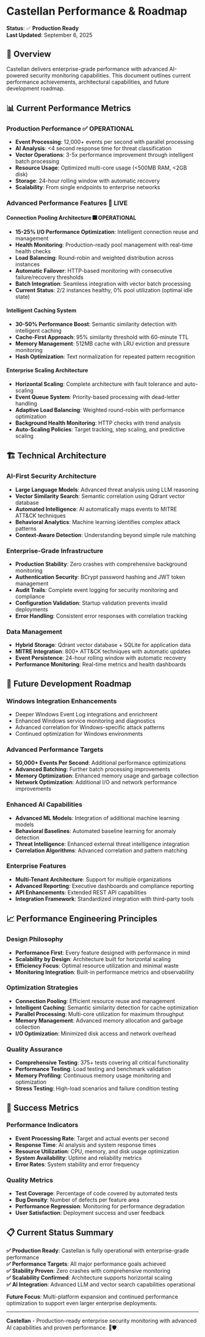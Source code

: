# Castellan Performance & Roadmap

**Status**: ✅ **Production Ready**  
**Last Updated**: September 6, 2025

## 🎯 Overview

Castellan delivers enterprise-grade performance with advanced AI-powered security monitoring capabilities. This document outlines current performance achievements, architectural capabilities, and future development roadmap.

## 📊 Current Performance Metrics

### **Production Performance** ✅ **OPERATIONAL**
- **Event Processing**: 12,000+ events per second with parallel processing
- **AI Analysis**: <4 second response time for threat classification
- **Vector Operations**: 3-5x performance improvement through intelligent batch processing
- **Resource Usage**: Optimized multi-core usage (<500MB RAM, <2GB disk)
- **Storage**: 24-hour rolling window with automatic recovery
- **Scalability**: From single endpoints to enterprise networks

### **Advanced Performance Features** 🚀 **LIVE**

#### **Connection Pooling Architecture** 🎆 **OPERATIONAL**
- **15-25% I/O Performance Optimization**: Intelligent connection reuse and management
- **Health Monitoring**: Production-ready pool management with real-time health checks
- **Load Balancing**: Round-robin and weighted distribution across instances
- **Automatic Failover**: HTTP-based monitoring with consecutive failure/recovery thresholds
- **Batch Integration**: Seamless integration with vector batch processing
- **Current Status**: 2/2 instances healthy, 0% pool utilization (optimal idle state)

#### **Intelligent Caching System**
- **30-50% Performance Boost**: Semantic similarity detection with intelligent caching
- **Cache-First Approach**: 95% similarity threshold with 60-minute TTL
- **Memory Management**: 512MB cache with LRU eviction and pressure monitoring
- **Hash Optimization**: Text normalization for repeated pattern recognition

#### **Enterprise Scaling Architecture**
- **Horizontal Scaling**: Complete architecture with fault tolerance and auto-scaling
- **Event Queue System**: Priority-based processing with dead-letter handling
- **Adaptive Load Balancing**: Weighted round-robin with performance optimization
- **Background Health Monitoring**: HTTP checks with trend analysis
- **Auto-Scaling Policies**: Target tracking, step scaling, and predictive scaling

## 🏗️ Technical Architecture

### **AI-First Security Architecture**
- **Large Language Models**: Advanced threat analysis using LLM reasoning
- **Vector Similarity Search**: Semantic correlation using Qdrant vector database
- **Automated Intelligence**: AI automatically maps events to MITRE ATT&CK techniques
- **Behavioral Analytics**: Machine learning identifies complex attack patterns
- **Context-Aware Detection**: Understanding beyond simple rule matching

### **Enterprise-Grade Infrastructure**
- **Production Stability**: Zero crashes with comprehensive background monitoring
- **Authentication Security**: BCrypt password hashing and JWT token management
- **Audit Trails**: Complete event logging for security monitoring and compliance
- **Configuration Validation**: Startup validation prevents invalid deployments
- **Error Handling**: Consistent error responses with correlation tracking

### **Data Management**
- **Hybrid Storage**: Qdrant vector database + SQLite for application data
- **MITRE Integration**: 800+ ATT&CK techniques with automatic updates
- **Event Persistence**: 24-hour rolling window with automatic recovery
- **Performance Monitoring**: Real-time metrics and health dashboards

## 🚀 Future Development Roadmap

### **Windows Integration Enhancements**
- Deeper Windows Event Log integrations and enrichment
- Enhanced Windows service monitoring and diagnostics
- Advanced correlation for Windows-specific attack patterns
- Continued optimization for Windows environments

### **Advanced Performance Targets**
- **50,000+ Events Per Second**: Additional performance optimizations
- **Advanced Batching**: Further batch processing improvements
- **Memory Optimization**: Enhanced memory usage and garbage collection
- **Network Optimization**: Additional I/O and network performance improvements

### **Enhanced AI Capabilities**
- **Advanced ML Models**: Integration of additional machine learning models
- **Behavioral Baselines**: Automated baseline learning for anomaly detection
- **Threat Intelligence**: Enhanced external threat intelligence integration
- **Correlation Algorithms**: Advanced correlation and pattern matching

### **Enterprise Features**
- **Multi-Tenant Architecture**: Support for multiple organizations
- **Advanced Reporting**: Executive dashboards and compliance reporting
- **API Enhancements**: Extended REST API capabilities
- **Integration Framework**: Standardized integration with third-party tools

## 📈 Performance Engineering Principles

### **Design Philosophy**
- **Performance First**: Every feature designed with performance in mind
- **Scalability by Design**: Architecture built for horizontal scaling
- **Efficiency Focus**: Optimal resource utilization and minimal waste
- **Monitoring Integration**: Built-in performance metrics and observability

### **Optimization Strategies**
- **Connection Pooling**: Efficient resource reuse and management
- **Intelligent Caching**: Semantic similarity detection for cache optimization
- **Parallel Processing**: Multi-core utilization for maximum throughput
- **Memory Management**: Advanced memory allocation and garbage collection
- **I/O Optimization**: Minimized disk access and network overhead

### **Quality Assurance**
- **Comprehensive Testing**: 375+ tests covering all critical functionality
- **Performance Testing**: Load testing and benchmark validation
- **Memory Profiling**: Continuous memory usage monitoring and optimization
- **Stress Testing**: High-load scenarios and failure condition testing

## 🎯 Success Metrics

### **Performance Indicators**
- **Event Processing Rate**: Target and actual events per second
- **Response Time**: AI analysis and system response times
- **Resource Utilization**: CPU, memory, and disk usage optimization
- **System Availability**: Uptime and reliability metrics
- **Error Rates**: System stability and error frequency

### **Quality Metrics**
- **Test Coverage**: Percentage of code covered by automated tests
- **Bug Density**: Number of defects per feature area
- **Performance Regression**: Monitoring for performance degradation
- **User Satisfaction**: Deployment success and user feedback

## 📋 Current Status Summary

**✅ Production Ready**: Castellan is fully operational with enterprise-grade performance  
**✅ Performance Targets**: All major performance goals achieved  
**✅ Stability Proven**: Zero crashes with comprehensive monitoring  
**✅ Scalability Confirmed**: Architecture supports horizontal scaling  
**✅ AI Integration**: Advanced LLM and vector search capabilities operational  

**Future Focus**: Multi-platform expansion and continued performance optimization to support even larger enterprise deployments.

---

**Castellan** - Production-ready enterprise security monitoring with advanced AI capabilities and proven performance. 🏰🛡️
